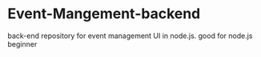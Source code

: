 # Event-Mangement-backend
back-end repository for event management UI in node.js. good for node.js beginner
